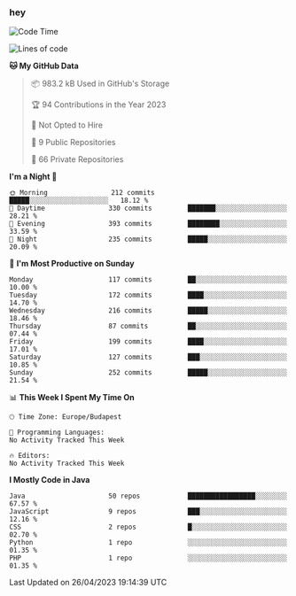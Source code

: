 ### hey

<!--START_SECTION:waka-->
![Code Time](http://img.shields.io/badge/Code%20Time-884%20hrs%2054%20mins-blue)

![Lines of code](https://img.shields.io/badge/From%20Hello%20World%20I%27ve%20Written-888.7%20thousand%20lines%20of%20code-blue)

**🐱 My GitHub Data** 

> 📦 983.2 kB Used in GitHub's Storage 
 > 
> 🏆 94 Contributions in the Year 2023
 > 
> 🚫 Not Opted to Hire
 > 
> 📜 9 Public Repositories 
 > 
> 🔑 66 Private Repositories 
 > 
**I'm a Night 🦉** 

```text
🌞 Morning                212 commits         █████░░░░░░░░░░░░░░░░░░░░   18.12 % 
🌆 Daytime                330 commits         ███████░░░░░░░░░░░░░░░░░░   28.21 % 
🌃 Evening                393 commits         ████████░░░░░░░░░░░░░░░░░   33.59 % 
🌙 Night                  235 commits         █████░░░░░░░░░░░░░░░░░░░░   20.09 % 
```
📅 **I'm Most Productive on Sunday** 

```text
Monday                   117 commits         ██░░░░░░░░░░░░░░░░░░░░░░░   10.00 % 
Tuesday                  172 commits         ████░░░░░░░░░░░░░░░░░░░░░   14.70 % 
Wednesday                216 commits         █████░░░░░░░░░░░░░░░░░░░░   18.46 % 
Thursday                 87 commits          ██░░░░░░░░░░░░░░░░░░░░░░░   07.44 % 
Friday                   199 commits         ████░░░░░░░░░░░░░░░░░░░░░   17.01 % 
Saturday                 127 commits         ███░░░░░░░░░░░░░░░░░░░░░░   10.85 % 
Sunday                   252 commits         █████░░░░░░░░░░░░░░░░░░░░   21.54 % 
```


📊 **This Week I Spent My Time On** 

```text
🕑︎ Time Zone: Europe/Budapest

💬 Programming Languages: 
No Activity Tracked This Week

🔥 Editors: 
No Activity Tracked This Week
```

**I Mostly Code in Java** 

```text
Java                     50 repos            █████████████████░░░░░░░░   67.57 % 
JavaScript               9 repos             ███░░░░░░░░░░░░░░░░░░░░░░   12.16 % 
CSS                      2 repos             █░░░░░░░░░░░░░░░░░░░░░░░░   02.70 % 
Python                   1 repo              ░░░░░░░░░░░░░░░░░░░░░░░░░   01.35 % 
PHP                      1 repo              ░░░░░░░░░░░░░░░░░░░░░░░░░   01.35 % 
```




 Last Updated on 26/04/2023 19:14:39 UTC
<!--END_SECTION:waka-->
